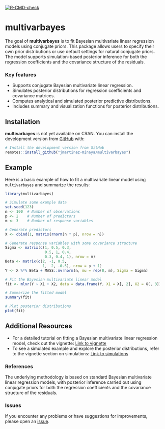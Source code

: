 
<!-- badges: start -->

[![R-CMD-check](https://github.com/jmartinez-minaya/multivarbayes/actions/workflows/R-CMD-check.yaml/badge.svg)](https://github.com/jmartinez-minaya/multivarbayes/actions/workflows/R-CMD-check.yaml)
<!-- [![Codecov test coverage](https://codecov.io/gh/jmartinez-minaya/multivarbayes/graph/badge.svg)](https://app.codecov.io/gh/jmartinez-minaya/multivarbayes) -->
<!-- badges: end -->

<!-- README.md is generated from README.Rmd. Please edit that file -->

# multivarbayes

The goal of **multivarbayes** is to fit Bayesian multivariate linear
regression models using conjugate priors. This package allows users to
specify their own prior distributions or use default settings for
natural conjugate priors. The model supports simulation-based posterior
inference for both the regression coefficients and the covariance
structure of the residuals.

### Key features

- Supports conjugate Bayesian multivariate linear regression.
- Simulates posterior distributions for regression coefficients and
  covariance matrices.
- Computes analytical and simulated posterior predictive distributions.
- Includes summary and visualization functions for posterior
  distributions.

## Installation

**multivarbayes** is not yet available on CRAN. You can install the
development version from
[GitHub](https://github.com/jmartinez-minaya/multivarbayes) with:

``` r
# Install the development version from GitHub
remotes::install_github("jmartinez-minaya/multivarbayes")
```

## Example

Here is a basic example of how to fit a multivariate linear model using
`multivarbayes` and summarize the results:

``` r
library(multivarbayes)

# Simulate some example data
set.seed(123)
n <- 100  # Number of observations
p <- 2    # Number of predictors
m <- 3    # Number of response variables

# Generate predictors
X <- cbind(1, matrix(rnorm(n * p), nrow = n))

# Generate response variables with some covariance structure
Sigma <- matrix(c(1, 0.5, 0.3,
                  0.5, 1, 0.4,
                  0.3, 0.4, 1), nrow = m)
Beta <- matrix(c(2, -1, 0.5, 
                 1,  2, -0.5), nrow = p + 1)
Y <- X %*% Beta + MASS::mvrnorm(n, mu = rep(0, m), Sigma = Sigma)

# Fit the Bayesian multivariate linear model
fit <- mlvr(Y ~ X1 + X2, data = data.frame(Y, X1 = X[, 2], X2 = X[, 3]))

# Summarize the fitted model
summary(fit)

# Plot posterior distributions
plot(fit)
```

## Additional Resources

- For a detailed tutorial on fitting a Bayesian multivariate linear
  regression model, check out the vignette: [Link to
  vignette](vignettes/multivarbayes-vignette.Rmd)
- To see a simulated example and explore the posterior distributions,
  refer to the vignette section on simulations: [Link to
  simulations](vignettes/simulation.Rmd)

### References

The underlying methodology is based on standard Bayesian multivariate
linear regression models, with posterior inference carried out using
conjugate priors for both the regression coefficients and the covariance
structure of the residuals.

### Issues

If you encounter any problems or have suggestions for improvements,
please open an
[issue](https://github.com/jmartinez-minaya/multivarbayes/issues).
